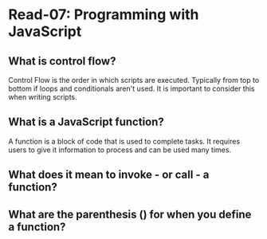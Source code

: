 # Read-07: Programming with JavaScript

## What is control flow?
Control Flow is the order in which scripts are executed. Typically from top to bottom if loops and conditionals aren't used. It is important to consider this when writing scripts.

## What is a JavaScript function?
A function is a block of code that is used to complete tasks. It requires users to give it information to process and can be used many times.
## What does it mean to invoke - or call - a function?

## What are the parenthesis () for when you define a function?
